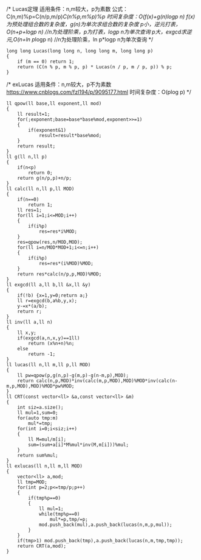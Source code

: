 /*
Lucas定理
适用条件：n,m较大，p为素数
公式：C(n,m)%p=C(n/p,m/p)*C(n%p,m%p)%p
时间复杂度：O(f(x)+g(n)logp n)
f(x)为预处理组合数的复杂度，g(n)为单次求组合数的复杂度
p小，逆元打表，O(n+p+logp n)
//n为处理阶乘，p为打表，logp n为单次查询
p大，exgcd求逆元,O(n+ln p*logp n)
//n为处理阶乘，ln p*logp n为单次查询
*/
```
long long Lucas(long long n, long long m, long long p)
{
    if (m == 0) return 1;
    return (C(n % p, m % p, p) * Lucas(n / p, m / p, p)) % p;
}
```
/*
exLucas
适用条件：n,m较大，p不为素数
https://www.cnblogs.com/fzl194/p/9095177.html
时间复杂度：O(plog p)
*/
```
ll qpow(ll base,ll exponent,ll mod)
{
    ll result=1;
    for(;exponent;base=base*base%mod,exponent>>=1)
    {
        if(exponent&1)
            result=result*base%mod;
    }
    return result;
}
ll g(ll n,ll p)
{
    if(n<p)
        return 0;
    return g(n/p,p)+n/p;
}
ll calc(ll n,ll p,ll MOD)
{
    if(n==0)
        return 1;
    ll res=1;
    for(ll i=1;i<=MOD;i++)
    {
        if(i%p)
            res=res*i%MOD;
    }
    res=qpow(res,n/MOD,MOD);
    for(ll i=n/MOD*MOD+1;i<=n;i++)
    {
        if(i%p)
            res=res*(i%MOD)%MOD;
    }
    return res*calc(n/p,p,MOD)%MOD;
}
ll exgcd(ll a,ll b,ll &x,ll &y)
{
	if(!b) {x=1,y=0;return a;}
	ll r=exgcd(b,a%b,y,x);
	y-=x*(a/b);
	return r;
}
ll inv(ll a,ll n)
{
    ll x,y;
    if(exgcd(a,n,x,y)==1ll)
        return (x%n+n)%n;
    else
        return -1;
}
ll lucas(ll n,ll m,ll p,ll MOD)
{
    ll pw=qpow(p,g(n,p)-g(m,p)-g(n-m,p),MOD);
    return calc(n,p,MOD)*inv(calc(m,p,MOD),MOD)%MOD*inv(calc(n-m,p,MOD),MOD)%MOD*pw%MOD;
}
ll CRT(const vector<ll> &a,const vector<ll> &m)
{
    int siz=a.size();
    ll mul=1,sum=0;
    for(auto tmp:m) 
        mul*=tmp;
    for(int i=0;i<siz;i++)
    {
        ll M=mul/m[i];
        sum=(sum+a[i]*M%mul*inv(M,m[i]))%mul;
    }
    return sum%mul;
}
ll exlucas(ll n,ll m,ll MOD)
{
    vector<ll> a,mod;
    ll tmp=MOD;
    for(int p=2;p<=tmp/p;p++)
    {
        if(tmp%p==0)
        {
            ll mul=1;
            while(tmp%p==0) 
                mul*=p,tmp/=p;
            mod.push_back(mul),a.push_back(lucas(n,m,p,mul));
        }
    }
    if(tmp>1) mod.push_back(tmp),a.push_back(lucas(n,m,tmp,tmp));
    return CRT(a,mod);
}
```
